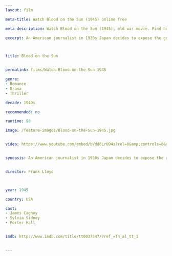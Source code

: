 ```yaml
---
layout: film

meta-title: Watch Blood on the Sun (1945) online free

meta-description: Watch Blood on the Sun (1945), old war movie. Find hundreds of classic public domain films at La Filmothèque .

excerpt: An American journalist in 1930s Japan decides to expose the government's scheme for world domination.



title: Blood on the Sun


permalink: films/Watch-Blood-on-the-Sun-1945

genre:
- Romance
- Drama
- Thriller

decade: 1940s

recommended: no

runtime: 98

image: /feature-images/Blood-on-the-Sun-1945.jpg


video: https://www.youtube.com/embed/bVdd6LrUD4s?rel=0&amp;controls=0&amp;showinfo=0


synopsis: An American journalist in 1930s Japan decides to expose the government's scheme for world domination.


director: Frank Lloyd



year: 1945

country: USA

cast:
- James Cagney
- Sylvia Sidney
- Porter Hall


imdb: http://www.imdb.com/title/tt0037547/?ref_=fn_al_tt_1


---
```


